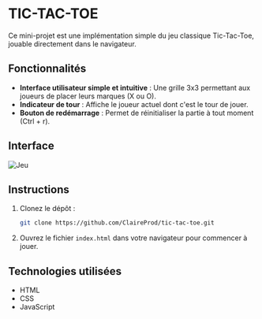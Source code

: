 # TIC-TAC-TOE

Ce mini-projet est une implémentation simple du jeu classique Tic-Tac-Toe, jouable directement dans le navigateur.

## Fonctionnalités

- **Interface utilisateur simple et intuitive** : Une grille 3x3 permettant aux joueurs de placer leurs marques (X ou O).
- **Indicateur de tour** : Affiche le joueur actuel dont c'est le tour de jouer.
- **Bouton de redémarrage** : Permet de réinitialiser la partie à tout moment (Ctrl + r).

## Interface
![Jeu](https://github.com/ClaireProd/tic-tac-toe/assets/102148528/362f5218-350f-4afa-91b9-62864fba5128)

## Instructions

1. Clonez le dépôt :
    ```bash
    git clone https://github.com/ClaireProd/tic-tac-toe.git
    ```
2. Ouvrez le fichier `index.html` dans votre navigateur pour commencer à jouer.

## Technologies utilisées

- HTML
- CSS
- JavaScript
